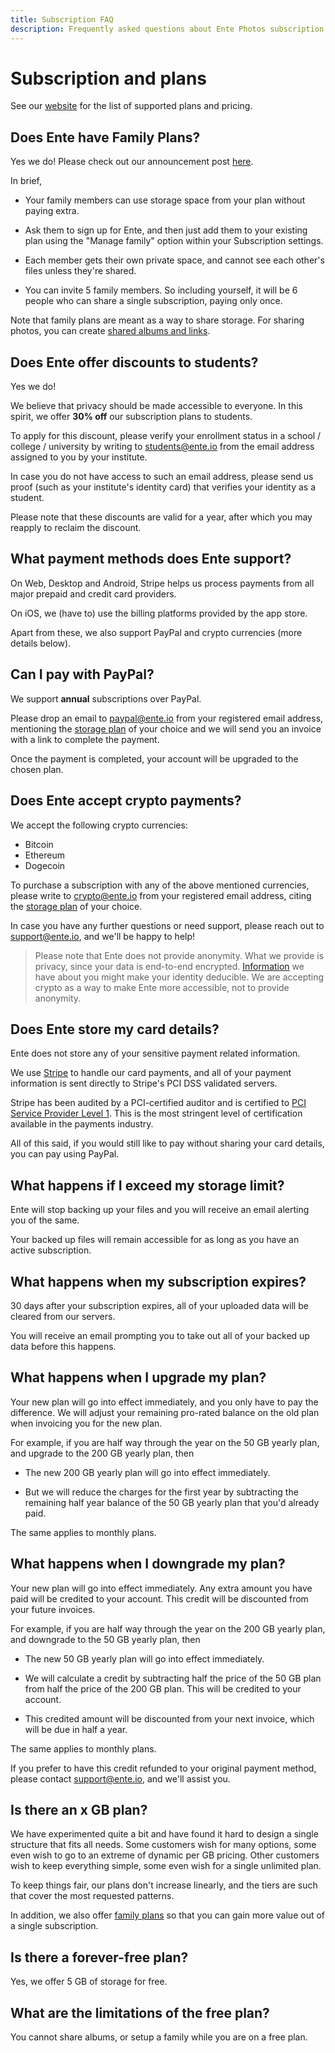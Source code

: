 ```yaml
---
title: Subscription FAQ
description: Frequently asked questions about Ente Photos subscription and plans
---
```


# Subscription and plans

See our [website](https://ente.io#pricing) for the list of supported plans and
pricing.

## Does Ente have Family Plans?

Yes we do! Please check out our announcement post
[here](https://ente.io/blog/family-plans).

In brief,

- Your family members can use storage space from your plan without paying extra.

- Ask them to sign up for Ente, and then just add them to your existing plan
  using the "Manage family" option within your Subscription settings.

- Each member gets their own private space, and cannot see each other's files
  unless they're shared.

- You can invite 5 family members. So including yourself, it will be 6 people
  who can share a single subscription, paying only once.

Note that family plans are meant as a way to share storage. For sharing photos,
you can create [shared albums and links](/photos/features/share).

## Does Ente offer discounts to students?

Yes we do!

We believe that privacy should be made accessible to everyone. In this spirit,
we offer **30% off** our subscription plans to students.

To apply for this discount, please verify your enrollment status in a school /
college / university by writing to [students@ente.io](mailto:students@ente.io)
from the email address assigned to you by your institute.

In case you do not have access to such an email address, please send us proof
(such as your institute's identity card) that verifies your identity as a
student.

Please note that these discounts are valid for a year, after which you may
reapply to reclaim the discount.

## What payment methods does Ente support?

On Web, Desktop and Android, Stripe helps us process payments from all major
prepaid and credit card providers.

On iOS, we (have to) use the billing platforms provided by the app store.

Apart from these, we also support PayPal and crypto currencies (more details
below).

## Can I pay with PayPal?

We support **annual** subscriptions over PayPal.

Please drop an email to paypal@ente.io from your registered email address,
mentioning the [storage plan](https://ente.io#pricing) of your choice and we
will send you an invoice with a link to complete the payment.

Once the payment is completed, your account will be upgraded to the chosen plan.

## Does Ente accept crypto payments?

We accept the following crypto currencies:

- Bitcoin
- Ethereum
- Dogecoin

To purchase a subscription with any of the above mentioned currencies, please
write to crypto@ente.io from your registered email address, citing the
[storage plan](https://ente.io#pricing) of your choice.

In case you have any further questions or need support, please reach out to
[support@ente.io](mailto:support@ente.io), and we'll be happy to help!

> Please note that Ente does not provide anonymity. What we provide is privacy,
> since your data is end-to-end encrypted.
> [Information](https://ente.io/privacy/#3-what-information-do-we-collect) we
> have about you might make your identity deducible. We are accepting crypto as
> a way to make Ente more accessible, not to provide anonymity.

## Does Ente store my card details?

Ente does not store any of your sensitive payment related information.

We use [Stripe](https://stripe.com) to handle our card payments, and all of your
payment information is sent directly to Stripe's PCI DSS validated servers.

Stripe has been audited by a PCI-certified auditor and is certified to
[PCI Service Provider Level 1](https://www.visa.com/splisting/searchGrsp.do?companyNameCriteria=stripe).
This is the most stringent level of certification available in the payments
industry.

All of this said, if you would still like to pay without sharing your card
details, you can pay using PayPal.

## What happens if I exceed my storage limit?

Ente will stop backing up your files and you will receive an email alerting you
of the same.

Your backed up files will remain accessible for as long as you have an active
subscription.

## What happens when my subscription expires?

30 days after your subscription expires, all of your uploaded data will be
cleared from our servers.

You will receive an email prompting you to take out all of your backed up data
before this happens.

## What happens when I upgrade my plan?

Your new plan will go into effect immediately, and you only have to pay the
difference. We will adjust your remaining pro-rated balance on the old plan when
invoicing you for the new plan.

For example, if you are half way through the year on the 50 GB yearly plan, and
upgrade to the 200 GB yearly plan, then

- The new 200 GB yearly plan will go into effect immediately.

- But we will reduce the charges for the first year by subtracting the remaining
  half year balance of the 50 GB yearly plan that you'd already paid.

The same applies to monthly plans.

## What happens when I downgrade my plan?

Your new plan will go into effect immediately. Any extra amount you have paid
will be credited to your account. This credit will be discounted from your
future invoices.

For example, if you are half way through the year on the 200 GB yearly plan, and
downgrade to the 50 GB yearly plan, then

- The new 50 GB yearly plan will go into effect immediately.

- We will calculate a credit by subtracting half the price of the 50 GB plan
  from half the price of the 200 GB plan. This will be credited to your account.

- This credited amount will be discounted from your next invoice, which will be
  due in half a year.

The same applies to monthly plans.

If you prefer to have this credit refunded to your original payment method,
please contact support@ente.io, and we'll assist you.

## Is there an x GB plan?

We have experimented quite a bit and have found it hard to design a single
structure that fits all needs. Some customers wish for many options, some even
wish to go to an extreme of dynamic per GB pricing. Other customers wish to keep
everything simple, some even wish for a single unlimited plan.

To keep things fair, our plans don't increase linearly, and the tiers are such
that cover the most requested patterns.

In addition, we also offer [family plans](/photos/features/family-plans) so that
you can gain more value out of a single subscription.

## Is there a forever-free plan?

Yes, we offer 5 GB of storage for free.

## What are the limitations of the free plan?

You cannot share albums, or setup a family while you are on a free plan.
